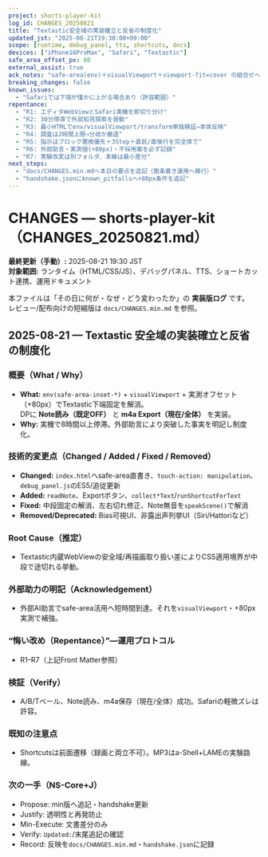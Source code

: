 ```yaml
---
project: shorts-player-kit
log_id: CHANGES_20250821
title: "Textastic安全域の実装確立と反省の制度化"
updated_jst: "2025-08-21T19:30:00+09:00"
scope: [runtime, debug_panel, tts, shortcuts, docs]
devices: ["iPhone16ProMax", "Safari", "Textastic"]
safe_area_offset_px: 80
external_assist: true
ack_notes: "safe-area(env)＋visualViewport＋viewport-fit=cover の組合せへ外部助言で到達。実測+80pxで安定化。"
breaking_changes: false
known_issues:
  - "Safariでは下端が僅かに上がる場合あり（許容範囲）"
repentance:
  - "R1: エディタWebViewとSafari実機を即切り分け"
  - "R2: 30分停滞で外部知見探索を発動"
  - "R3: 最小HTMLでenv/visualViewport/transform単独検証→本体反映"
  - "R4: 調査は2時間上限→分岐か撤退"
  - "R5: 指示はブロック置換優先＋3Step＋直前/直後行を完全体で"
  - "R6: 外部助言・実測値(+80px)・不採用案を必ず記録"
  - "R7: 実験改変は別フォルダ、本線は最小差分"
next_steps:
  - "docs/CHANGES.min.mdへ本日の要点を追記（箇条書き運用へ移行）"
  - "handshake.jsonにknown_pitfallsへ+80px条件を追記"
---
```


# CHANGES — shorts-player-kit（CHANGES_20250821.md）
**最終更新（手動）:** 2025-08-21 19:30 JST  
**対象範囲:** ランタイム（HTML/CSS/JS）、デバッグパネル、TTS、ショートカット連携、運用ドキュメント

本ファイルは「その日に何が・なぜ・どう変わったか」の **実装版ログ** です。  
レビュー/配布向けの短縮版は `docs/CHANGES.min.md` を参照。

## 2025-08-21 — Textastic 安全域の実装確立と反省の制度化

### 概要（What / Why）
- **What:** `env(safe-area-inset-*)` + `visualViewport` + 実測オフセット（+80px）でTextastic下端固定を解消。  
  DPに **Note読み（既定OFF）** と **m4a Export（現在/全体）** を実装。  
- **Why:** 実機で8時間以上停滞。外部助言により突破した事実を明記し制度化。

### 技術的変更点（Changed / Added / Fixed / Removed）
- **Changed:** `index.html`へsafe-area直書き、`touch-action: manipulation`、`debug_panel.js`のES5/追従更新  
- **Added:** `readNote`、Exportボタン、`collect*Text`/`runShortcutForText`  
- **Fixed:** 中段固定の解消、左右切れ修正、Note無音を`speakScene()`で解消  
- **Removed/Deprecated:** Bias可視UI、非露出声列挙UI（Siri/Hattoriなど）

### Root Cause（推定）
- Textastic内蔵WebViewの安全域/再描画取り扱い差によりCSS適用境界が中段で途切れる挙動。

### 外部助力の明記（Acknowledgement）
- 外部AI助言でsafe-area活用へ短時間到達。それを`visualViewport`・+80px実測で補強。

### “悔い改め（Repentance）”—運用プロトコル
- R1–R7（上記Front Matter参照）

### 検証（Verify）
- A/B/Tベール、Note読み、m4a保存（現在/全体）成功。Safariの軽微ズレは許容。

### 既知の注意点
- Shortcutsは前面遷移（録画と両立不可）。MP3はa-Shell+LAMEの実験路線。

### 次の一手（NS-Core+J）
- Propose: min版へ追記・handshake更新  
- Justify: 透明性と再発防止  
- Min-Execute: 文書差分のみ  
- Verify: `Updated:`/末尾追記の確認  
- Record: 反映を`docs/CHANGES.min.md`・`handshake.json`に記録